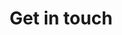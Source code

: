 ---
templateKey: contact
visible: true
title: Get in touch
tagline: Sed varius enim lorem ullamcorper dolore aliquam aenean ornare velit lacus, ac varius enim lorem ullamcorper dolore. Proin sed aliquam facilisis ante interdum. Sed nulla amet lorem feugiat tempus aliquam.
phone: (000) 000-0000
address: 1234 Somewhere Road 8254 Nashville, TN 00000-0000
email:
  label: information@untitled.tld
  linkType: external
  linkUrl: mailto:information@untitled.tld
---